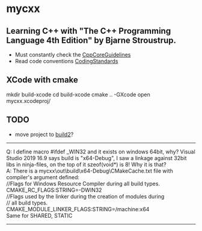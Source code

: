 # mycxx
## Learning C++ with "The C++ Programming Language 4th Edition" by Bjarne Stroustrup.
* Must constantly check the [CppCoreGuidelines](https://github.com/isocpp/CppCoreGuidelines/blob/master/CppCoreGuidelines.md)
* Read code conventions [CodingStandards](https://llvm.org/docs/CodingStandards.html)

## XCode with cmake
mkdir build-xcode
cd build-xcode
cmake .. -GXcode
open mycxx.xcodeproj/

## TODO
- move project to [build2](https://build2.org)?

-------------------------
Q: I define macro #ifdef _WIN32 and it exists on windows 64bit, why? Visual Studio 2019 16.9 says build is "x64-Debug", I saw a linkage against 32bit libs in ninja-files, on the top of it szeof(void*) is 8! Why it is that?  
A: There is a mycxx\out\build\x64-Debug\CMakeCache.txt file with compiler's argument defined:  
//Flags for Windows Resource Compiler during all build types.  
CMAKE_RC_FLAGS:STRING=-DWIN32  
//Flags used by the linker during the creation of modules during  
// all build types.  
CMAKE_MODULE_LINKER_FLAGS:STRING=/machine:x64  
Same for SHARED, STATIC  

-------------------------
